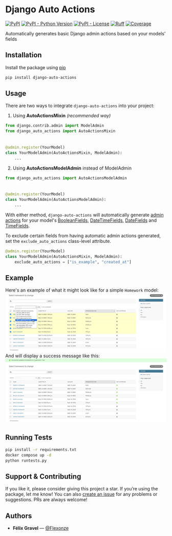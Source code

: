 # Django Auto Actions

[![PyPI](https://img.shields.io/pypi/v/django-auto-actions?style=flat-square)](https://pypi.python.org/pypi/django-auto-actions/)
[![PyPI - Python Version](https://img.shields.io/pypi/pyversions/django-auto-actions?style=flat-square)](https://pypi.python.org/pypi/django-auto-actions/)
[![PyPI - License](https://img.shields.io/pypi/l/django-auto-actions?style=flat-square)](https://pypi.python.org/pypi/django-auto-actions/)
[![Ruff](https://img.shields.io/endpoint?url=https://raw.githubusercontent.com/astral-sh/ruff/main/assets/badge/v2.json)](https://github.com/astral-sh/ruff)
[![Coverage](https://img.shields.io/badge/coverage-100%25-brightgreen)](https://img.shields.io/badge/coverage-100%25-brightgreen)

Automatically generates basic Django admin actions based on your models' fields

## Installation

Install the package using [pip](https://pip.pypa.io/en/stable/)

```bash
pip install django-auto-actions
```

## Usage

There are two ways to integrate `django-auto-actions` into your project:

1. Using **AutoActionsMixin** *(recommended way)*

```python
from django.contrib.admin import ModelAdmin
from django_auto_actions import AutoActionsMixin


@admin.register(YourModel)
class YourModelAdmin(AutoActionsMixin, ModelAdmin):
    ...
```

2. Using **AutoActionsModelAdmin** instead of ModelAdmin

```python
from django_auto_actions import AutoActionsModelAdmin


@admin.register(YourModel)
class YourModelAdmin(AutoActionsModelAdmin):
    ...
```

With either method, `django-auto-actions` will automatically generate [admin actions](https://docs.djangoproject.com/en/dev/ref/contrib/admin/actions/#admin-actions) for your model's [BooleanFields](https://docs.djangoproject.com/fr/4.2/ref/models/fields/#booleanfield), [DateTimeFields](https://docs.djangoproject.com/fr/4.2/ref/models/fields/#datetimefield), [DateFields](https://docs.djangoproject.com/fr/4.2/ref/models/fields/#datefield) and [TimeFields](https://docs.djangoproject.com/fr/4.2/ref/models/fields/#timefield).

To exclude certain fields from having automatic admin actions generated, set the `exclude_auto_actions` class-level attribute.

```python
@admin.register(YourModel)
class YourModelAdmin(AutoActionsMixin, ModelAdmin):
    exclude_auto_actions = ["is_example", "created_at"]
```

## Example

Here's an example of what it might look like for a simple `Homework` model:  
![Example auto actions](https://github.com/Flexonze/django-auto-actions/raw/main/images/example_actions.png)  
And will display a success message like this:  
![Example success message](https://github.com/Flexonze/django-auto-actions/raw/main/images/example_success_message.png)

## Running Tests

```bash
pip install -r requirements.txt
docker compose up -d
python runtests.py
```

## Support & Contributing

If you like it, please consider giving this project a star. If you’re using the package, let me know! You can also [create an issue](https://github.com/Flexonze/django-auto-actions/issues/new) for any problems or suggestions. PRs are always welcome!

## Authors

- **Félix Gravel** — [@Flexonze](https://www.github.com/flexonze)

